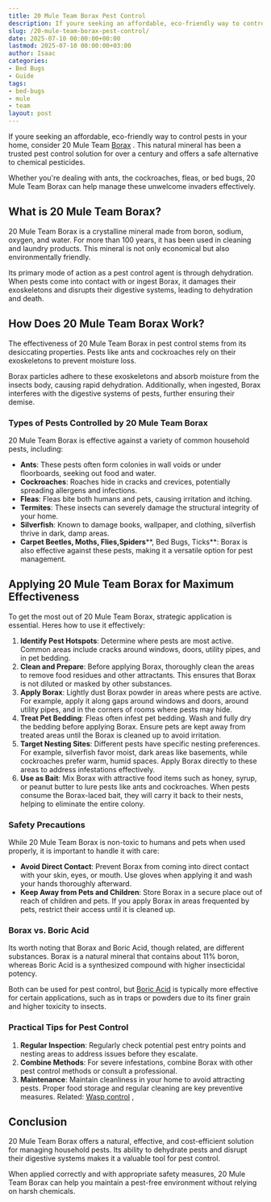 ```yaml
---
title: 20 Mule Team Borax Pest Control
description: If youre seeking an affordable, eco-friendly way to control pests in your home, consider 20 Mule Team Borax . This natural mineral has been a trusted pest...
slug: /20-mule-team-borax-pest-control/
date: 2025-07-10 00:00:00+00:00
lastmod: 2025-07-10 00:00:00+03:00
author: Isaac
categories:
- Bed Bugs
- Guide
tags:
- bed-bugs
- mule
- team
layout: post
---
```

If youre seeking an affordable, eco-friendly way to control pests in your home, consider 20 Mule Team
[Borax](https://en.wikipedia.org/wiki/Borax)
. This natural mineral has been a trusted pest control solution for over a century and offers a safe alternative to chemical pesticides.

Whether you're dealing with ants, the cockroaches, fleas, or bed bugs, 20 Mule Team Borax can help manage these unwelcome invaders effectively.
## What is 20 Mule Team Borax?
20 Mule Team Borax is a crystalline mineral made from boron, sodium, oxygen, and water. For more than 100 years, it has been used in cleaning and laundry products. This mineral is not only economical but also environmentally friendly.

Its primary mode of action as a pest control agent is through dehydration. When pests come into contact with or ingest Borax, it damages their exoskeletons and disrupts their digestive systems, leading to dehydration and death.
## How Does 20 Mule Team Borax Work?
The effectiveness of 20 Mule Team Borax in pest control stems from its desiccating properties. Pests like ants and cockroaches rely on their exoskeletons to prevent moisture loss.

Borax particles adhere to these exoskeletons and absorb moisture from the insects body, causing rapid dehydration. Additionally, when ingested, Borax interferes with the digestive systems of pests, further ensuring their demise.
### Types of Pests Controlled by 20 Mule Team Borax
20 Mule Team Borax is effective against a variety of common household pests, including:
- **Ants**: These pests often form colonies in wall voids or under floorboards, seeking out food and water.
- **Cockroaches**: Roaches hide in cracks and crevices, potentially spreading allergens and infections.
- **Fleas**: Fleas bite both humans and pets, causing irritation and itching.
- **Termites**: These insects can severely damage the structural integrity of your home.
- **Silverfish**: Known to damage books, wallpaper, and clothing, silverfish thrive in dark, damp areas.
- **Carpet Beetles, Moths, Flies,Spiders****, Bed Bugs, Ticks**: Borax is also effective against these pests, making it a versatile option for pest management.
## Applying 20 Mule Team Borax for Maximum Effectiveness
To get the most out of 20 Mule Team Borax, strategic application is essential. Heres how to use it effectively:
1. **Identify Pest Hotspots**: Determine where pests are most active. Common areas include cracks around windows, doors, utility pipes, and in pet bedding.
2. **Clean and Prepare**: Before applying Borax, thoroughly clean the areas to remove food residues and other attractants. This ensures that Borax is not diluted or masked by other substances.
3. **Apply Borax**: Lightly dust Borax powder in areas where pests are active. For example, apply it along gaps around windows and doors, around utility pipes, and in the corners of rooms where pests may hide.
4. **Treat Pet Bedding**: Fleas often infest pet bedding. Wash and fully dry the bedding before applying Borax. Ensure pets are kept away from treated areas until the Borax is cleaned up to avoid irritation.
5. **Target Nesting Sites**: Different pests have specific nesting preferences. For example, silverfish favor moist, dark areas like basements, while cockroaches prefer warm, humid spaces. Apply Borax directly to these areas to address infestations effectively.
6. **Use as Bait**: Mix Borax with attractive food items such as honey, syrup, or peanut butter to lure pests like ants and cockroaches. When pests consume the Borax-laced bait, they will carry it back to their nests, helping to eliminate the entire colony.
### Safety Precautions
While 20 Mule Team Borax is non-toxic to humans and pets when used properly, it is important to handle it with care:
- **Avoid Direct Contact**: Prevent Borax from coming into direct contact with your skin, eyes, or mouth. Use gloves when applying it and wash your hands thoroughly afterward.
- **Keep Away from Pets and Children**: Store Borax in a secure place out of reach of children and pets. If you apply Borax in areas frequented by pets, restrict their access until it is cleaned up.
### Borax vs. Boric Acid
Its worth noting that Borax and Boric Acid, though related, are different substances. Borax is a natural mineral that contains about 11% boron, whereas Boric Acid is a synthesized compound with higher insecticidal potency.

Both can be used for pest control, but
[Boric Acid](https://pestpolicy.com/boric-acid/)
is typically more effective for certain applications, such as in traps or powders due to its finer grain and higher toxicity to insects.
### Practical Tips for Pest Control
1. **Regular Inspection**: Regularly check potential pest entry points and nesting areas to address issues before they escalate.
2. **Combine Methods**: For severe infestations, combine Borax with other pest control methods or consult a professional.
3. **Maintenance**: Maintain cleanliness in your home to avoid attracting pests. Proper food storage and regular cleaning are key preventive measures.
Related:
[Wasp control](https://pestpolicy.com/best-wasp-spray/)
,
## Conclusion
20 Mule Team Borax offers a natural, effective, and cost-efficient solution for managing household pests. Its ability to dehydrate pests and disrupt their digestive systems makes it a valuable tool for pest control.

When applied correctly and with appropriate safety measures, 20 Mule Team Borax can help you maintain a pest-free environment without relying on harsh chemicals.